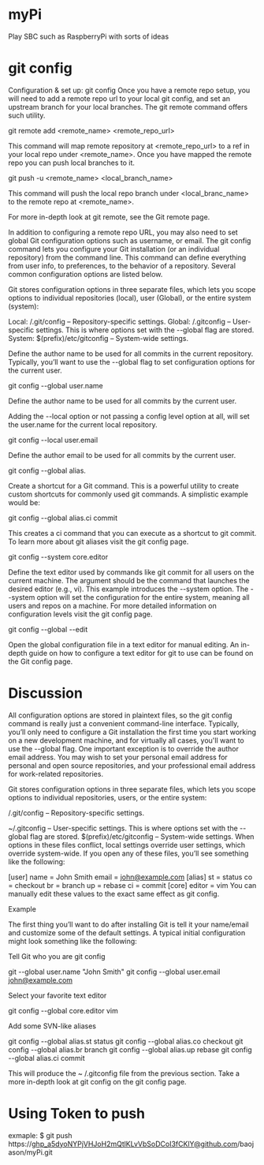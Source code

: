 # myPi
Play SBC such as RaspberryPi with sorts of ideas


# git config

Configuration & set up: git config
Once you have a remote repo setup, you will need to add a remote repo url to your local git config, and set an upstream branch for your local branches. The git remote command offers such utility.

git remote add <remote_name> <remote_repo_url>

This command will map remote repository at <remote_repo_url> to a ref in your local repo under <remote_name>. Once you have mapped the remote repo you can push local branches to it.

git push -u <remote_name> <local_branch_name>

This command will push the local repo branch under <local_branc_name> to the remote repo at <remote_name>.

For more in-depth look at git remote, see the Git remote page.

In addition to configuring a remote repo URL, you may also need to set global Git configuration options such as username, or email. The git config command lets you configure your Git installation (or an individual repository) from the command line. This command can define everything from user info, to preferences, to the behavior of a repository. Several common configuration options are listed below.

Git stores configuration options in three separate files, which lets you scope options to individual repositories (local), user (Global), or the entire system (system):

Local: <repo>/.git/config – Repository-specific settings.
Global: /.gitconfig – User-specific settings. This is where options set with the --global flag are stored.
System: $(prefix)/etc/gitconfig – System-wide settings.

Define the author name to be used for all commits in the current repository. Typically, you’ll want to use the --global flag to set configuration options for the current user.

git config --global user.name <name>

Define the author name to be used for all commits by the current user.

Adding the --local option or not passing a config level option at all, will set the user.name for the current local repository.

git config --local user.email <email>

Define the author email to be used for all commits by the current user.

git config --global alias.<alias-name> <git-command>

Create a shortcut for a Git command. This is a powerful utility to create custom shortcuts for commonly used git commands. A simplistic example would be:

git config --global alias.ci commit

This creates a ci command that you can execute as a shortcut to git commit. To learn more about git aliases visit the git config page.

git config --system core.editor <editor>

Define the text editor used by commands like git commit for all users on the current machine. The <editor> argument should be the command that launches the desired editor (e.g., vi). This example introduces the --system option. The --system option will set the configuration for the entire system, meaning all users and repos on a machine. For more detailed information on configuration levels visit the git config page.

git config --global --edit

Open the global configuration file in a text editor for manual editing. An in-depth guide on how to configure a text editor for git to use can be found on the Git config page.

# Discussion

All configuration options are stored in plaintext files, so the git config command is really just a convenient command-line interface. Typically, you’ll only need to configure a Git installation the first time you start working on a new development machine, and for virtually all cases, you'll want to use the --global flag. One important exception is to override the author email address. You may wish to set your personal email address for personal and open source repositories, and your professional email address for work-related repositories.

Git stores configuration options in three separate files, which lets you scope options to individual repositories, users, or the entire system:

<repo>/.git/config – Repository-specific settings.

~/.gitconfig – User-specific settings. This is where options set with the --global flag are stored.
$(prefix)/etc/gitconfig – System-wide settings.
When options in these files conflict, local settings override user settings, which override system-wide. If you open any of these files, you’ll see something like the following:

[user] name = John Smith email = john@example.com [alias] st = status co = checkout br = branch up = rebase ci = commit [core] editor = vim
You can manually edit these values to the exact same effect as git config.

Example

The first thing you’ll want to do after installing Git is tell it your name/email and customize some of the default settings. A typical initial configuration might look something like the following:

Tell Git who you are git config

git --global user.name "John Smith" git config --global user.email john@example.com

Select your favorite text editor

git config --global core.editor vim

Add some SVN-like aliases

git config --global alias.st status
git config --global alias.co checkout
git config --global alias.br branch
git config --global alias.up rebase
git config --global alias.ci commit

This will produce the ~ /.gitconfig file from the previous section. Take a more in-depth look at git config on the git config page.

Using Token to push
===================
exmaple:
$ git push https://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@github.com/baojason/myPi.git

